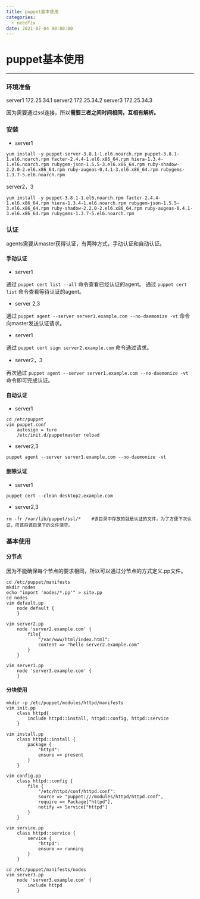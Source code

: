 ```yaml
---
title: puppet基本使用
categories:
  - needfix
date: 2021-07-04 00:00:00
---
```

# puppet基本使用

***
### 环境准备

server1 172.25.34.1
server2 172.25.34.2
server3 172.25.34.3

因为需要通过ssl连接，所以**需要三者之间时间相同，互相有解析。**




### 安装

* server1
```shell
yum install -y puppet-server-3.8.1-1.el6.noarch.rpm puppet-3.8.1-1.el6.noarch.rpm facter-2.4.4-1.el6.x86_64.rpm hiera-1.3.4-1.el6.noarch.rpm rubygem-json-1.5.5-3.el6.x86_64.rpm ruby-shadow-2.2.0-2.el6.x86_64.rpm ruby-augeas-0.4.1-3.el6.x86_64.rpm rubygems-1.3.7-5.el6.noarch.rpm 
```


server2，3
```shell
yum install -y puppet-3.8.1-1.el6.noarch.rpm facter-2.4.4-1.el6.x86_64.rpm hiera-1.3.4-1.el6.noarch.rpm rubygem-json-1.5.5-3.el6.x86_64.rpm ruby-shadow-2.2.0-2.el6.x86_64.rpm ruby-augeas-0.4.1-3.el6.x86_64.rpm rubygems-1.3.7-5.el6.noarch.rpm
```



### 认证

agents需要从master获得认证，有两种方式，手动认证和自动认证。

#### 手动认证

* server1

通过   `puppet cert list --all`   命令查看已经认证的agent。
通过   `puppet cert list`               命令查看等待认证的agent。

* server 2,3

通过  `puppet agent --server server1.example.com --no-daemonize -vt`  命令向master发送认证请求。

* server1

通过  `puppet cert sign server2.example.com`  命令通过请求。

* server2，3

再次通过  `puppet agent --server server1.example.com --no-daemonize -vt`  命令即可完成认证。

####  自动认证

* server1

```shell
cd /etc/puppet
vim puppet.conf
	autosign = ture
	/etc/init.d/puppetmaster reload
```

* server2,3
```shell
puppet agent --server server1.example.com --no-daemonize -vt
```

#### 删除认证

* server1

```shell
puppet cert --clean desktop2.example.com
```

* server2,3
```shell
rm -fr /var/lib/puppet/ssl/*    #该目录中存放的就是认证的文件，为了方便下次认证，应该将该目录下的文件清空。
```



### 基本使用


####  分节点

因为不能确保每个节点的要求相同，所以可以通过分节点的方式定义.pp文件。

```shell
cd /etc/puppet/manifests
mkdir nodes
echo "import 'nodes/*.pp'" > site.pp
cd nodes
vim default.pp
	node default {
	}

vim server2.pp
	node 'server2.example.com' {
		file{
			"/var/www/html/index.html":
			content => "hello server2.example.com"
		}
	}

vim server3.pp
	node 'server3.example.com' {
	}
```

####  分块使用

```shell
mkdir -p /etc/puppet/modules/httpd/manifests
vim init.pp
	class httpd{
		include httpd::install, httpd::config, httpd::service
	}

vim install.pp
	class httpd::install {
		package {
			"httpd":
			ensure => present	
		}
	}

vim config.pp
	class httpd::config {
		file {
			"/etc/httpd/conf/httpd.conf":
			source => "puppet:///modules/httpd/httpd.conf",
			require => Package["httpd"],
			notify => Service["httpd"]
		}
	}

vim service.pp
	class httpd::service {
		service {
			"httpd":
			ensure => running
		}
	}

cd /etc/puppet/manifests/nodes
vim server3.pp
	node 'server3.example.com' {
		include httpd
	}
```